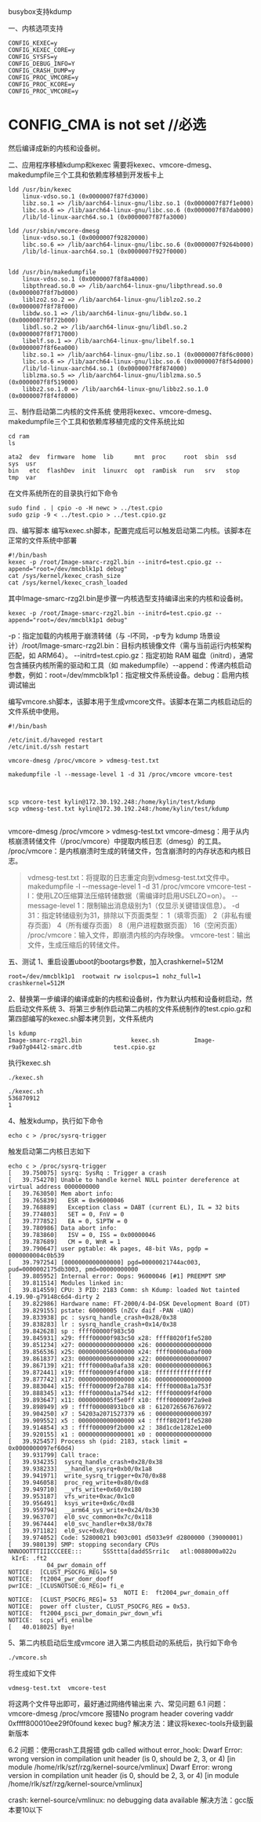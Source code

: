 busybox支持kdump

一、内核选项支持

```
CONFIG_KEXEC=y
CONFIG_KEXEC_CORE=y
CONFIG_SYSFS=y
CONFIG_DEBUG_INFO=Y
CONFIG_CRASH_DUMP=y
CONFIG_PROC_VMCORE=y
CONFIG_PROC_KCORE=y
CONFIG_PROC_VMCORE=y
```


# CONFIG_CMA is not set  //必选
然后编译成新的内核和设备树。

二、应用程序移植kdump和kexec
需要将kexec、vmcore-dmesg、makedumpfile三个工具和依赖库移植到开发板卡上

```
ldd /usr/bin/kexec
    linux-vdso.so.1 (0x0000007f87fd3000)
    libz.so.1 => /lib/aarch64-linux-gnu/libz.so.1 (0x0000007f87f1e000)
    libc.so.6 => /lib/aarch64-linux-gnu/libc.so.6 (0x0000007f87dab000)
    /lib/ld-linux-aarch64.so.1 (0x0000007f87fa3000)

ldd /usr/sbin/vmcore-dmesg 
    linux-vdso.so.1 (0x0000007f92820000)
    libc.so.6 => /lib/aarch64-linux-gnu/libc.so.6 (0x0000007f9264b000)
    /lib/ld-linux-aarch64.so.1 (0x0000007f927f0000)
    
    
ldd /usr/bin/makedumpfile
    linux-vdso.so.1 (0x0000007f8f8a4000)
    libpthread.so.0 => /lib/aarch64-linux-gnu/libpthread.so.0 (0x0000007f8f7bd000)
    liblzo2.so.2 => /lib/aarch64-linux-gnu/liblzo2.so.2 (0x0000007f8f78f000)
    libdw.so.1 => /lib/aarch64-linux-gnu/libdw.so.1 (0x0000007f8f72b000)
    libdl.so.2 => /lib/aarch64-linux-gnu/libdl.so.2 (0x0000007f8f717000)
    libelf.so.1 => /lib/aarch64-linux-gnu/libelf.so.1 (0x0000007f8f6ea000)
    libz.so.1 => /lib/aarch64-linux-gnu/libz.so.1 (0x0000007f8f6c0000)
    libc.so.6 => /lib/aarch64-linux-gnu/libc.so.6 (0x0000007f8f54d000)
    /lib/ld-linux-aarch64.so.1 (0x0000007f8f874000)
    liblzma.so.5 => /lib/aarch64-linux-gnu/liblzma.so.5 (0x0000007f8f519000)
    libbz2.so.1.0 => /lib/aarch64-linux-gnu/libbz2.so.1.0 (0x0000007f8f4f8000)
```

三、制作启动第二内核的文件系统
使用将kexec、vmcore-dmesg、makedumpfile三个工具和依赖库移植完成的文件系统比如

```
cd ram
ls

ata2  dev  firmware  home  lib      mnt  proc     root  sbin  ssd   sys  usr
bin   etc  flashDev  init  linuxrc  opt  ramDisk  run   srv   stop  tmp  var
```

在文件系统所在的目录执行如下命令

```
sudo find . | cpio -o -H newc > ../test.cpio
sudo gzip -9 < ../test.cpio > ../test.cpio.gz
```

四、编写脚本
编写kexec.sh脚本，配置完成后可以触发启动第二内核。该脚本在正常的文件系统中部署

```
#!/bin/bash
kexec -p /root/Image-smarc-rzg2l.bin --initrd=test.cpio.gz --append="root=/dev/mmcblk1p1 debug"
cat /sys/kernel/kexec_crash_size
cat /sys/kernel/kexec_crash_loaded
```

其中Image-smarc-rzg2l.bin是步骤一内核选型支持编译出来的内核和设备树。

```
kexec -p /root/Image-smarc-rzg2l.bin --initrd=test.cpio.gz --append="root=/dev/mmcblk1p1 debug"
```

-p​​：指定加载的内核用于崩溃转储（与 -l不同，-p专为 kdump 场景设计）/root/Image-smarc-rzg2l.bin​​：目标内核镜像文件（需与当前运行内核架构匹配，如 ARM64）。
​--initrd=test.cpio.gz​​：指定初始 RAM 磁盘（initrd），通常包含捕获内核所需的驱动和工具（如 makedumpfile）
​--append​​：传递内核启动参数，例如：root=/dev/mmcblk1p1：指定根文件系统设备。debug：启用内核调试输出

编写vmcore.sh脚本，该脚本用于生成vmcore文件。该脚本在第二内核启动后的文件系统中使用。

```
#!/bin/bash

/etc/init.d/haveged restart
/etc/init.d/ssh restart

vmcore-dmesg /proc/vmcore > vdmesg-test.txt

makedumpfile -l --message-level 1 -d 31 /proc/vmcore vmcore-test



scp vmcore-test kylin@172.30.192.248:/home/kylin/test/kdump
scp vdmesg-test.txt kylin@172.30.192.248:/home/kylin/test/kdump
​
```

vmcore-dmesg /proc/vmcore > vdmesg-test.txt
vmcore-dmesg：用于从内核崩溃转储文件（/proc/vmcore）中提取内核日志（dmesg）的工具。
/proc/vmcore：是内核崩溃时生成的转储文件，包含崩溃时的内存状态和内核日志。

> vdmesg-test.txt：将提取的日志重定向到vdmesg-test.txt文件中。
​
makedumpfile -l --message-level 1 -d 31 /proc/vmcore vmcore-test
-l：使用LZO压缩算法压缩转储数据（需编译时启用USELZO=on）。
--message-level 1：限制输出消息级别为1（仅显示关键错误信息）。
-d 31：指定转储级别为31，排除以下页面类型：
        1（填零页面）
        2（非私有缓存页面）
        4（所有缓存页面）
        8（用户进程数据页面）
        16（空闲页面）
/proc/vmcore：输入文件，即崩溃内核的内存映像。
vmcore-test：输出文件，生成压缩后的转储文件。

五、测试
1、重启设置uboot的bootargs参数，加入crashkernel=512M

```
root=/dev/mmcblk1p1  rootwait rw isolcpus=1 nohz_full=1 crashkernel=512M
```

2、替换第一步编译的编译成新的内核和设备树，作为默认内核和设备树启动，然后启动文件系统
3、将第三步制作启动第二内核的文件系统制作的test.cpio.gz和第四部编写的kexec.sh脚本拷贝到，文件系统内

```
ls kdump
Image-smarc-rzg2l.bin              kexec.sh          Image-r9a07g044l2-smarc.dtb         test.cpio.gz
```

执行kexec.sh

```
./kexec.sh

./kexec.sh 
536870912
1
```

4、触发kdump，执行如下命令

```
echo c > /proc/sysrq-trigger
```

触发启动第二内核日志如下

```
echo c > /proc/sysrq-trigger                                     
[   39.750075] sysrq: SysRq : Trigger a crash                                                
[   39.754270] Unable to handle kernel NULL pointer dereference at virtual address 0000000000
[   39.763050] Mem abort info:                                                               
[   39.765839]   ESR = 0x96000046                                                            
[   39.768889]   Exception class = DABT (current EL), IL = 32 bits                           
[   39.774803]   SET = 0, FnV = 0                                                            
[   39.777852]   EA = 0, S1PTW = 0                                                           
[   39.780986] Data abort info:                                                              
[   39.783860]   ISV = 0, ISS = 0x00000046                                                   
[   39.787689]   CM = 0, WnR = 1                                                             
[   39.790647] user pgtable: 4k pages, 48-bit VAs, pgdp = 0000000004c0b539                   
[   39.797254] [0000000000000000] pgd=00000021744ac003, pud=0000002175db3003, pmd=00000000000
[   39.805952] Internal error: Oops: 96000046 [#1] PREEMPT SMP                               
[   39.811514] Modules linked in:                                                            
[   39.814559] CPU: 3 PID: 2183 Comm: sh Kdump: loaded Not tainted 4.19.90-g79148c6d4-dirty 2
[   39.822986] Hardware name: FT-2000/4-D4-DSK Development Board (DT)                        
[   39.829155] pstate: 60000005 (nZCv daif -PAN -UAO)                                        
[   39.833938] pc : sysrq_handle_crash+0x28/0x38                                             
[   39.838283] lr : sysrq_handle_crash+0x14/0x38                                             
[   39.842628] sp : ffff00000f983c50                                                         
[   39.845931] x29: ffff00000f983c50 x28: ffff8020f1fe5280                                   
[   39.851234] x27: 0000000000000000 x26: 0000000000000000                                   
[   39.856536] x25: 0000000056000000 x24: ffff00000a0af000                                   
[   39.861837] x23: 0000000000000000 x22: 0000000000000007                                   
[   39.867139] x21: ffff00000a0afa38 x20: 0000000000000063                                   
[   39.872441] x19: ffff000009f4f000 x18: ffffffffffffffff                                   
[   39.877742] x17: 0000000000000000 x16: 0000000000000000                                   
[   39.883044] x15: ffff000009f2a788 x14: ffff00008a1a753f                                   
[   39.888345] x13: ffff00000a1a754d x12: ffff000009f4f000                                   
[   39.893647] x11: 0000000005f5e0ff x10: ffff000009f2a9e8                                   
[   39.898949] x9 : ffff000008931bc0 x8 : 6120726567676972                                   
[   39.904250] x7 : 54203a2071527379 x6 : 0000000000000397                                   
[   39.909552] x5 : 0000000000000000 x4 : ffff8020f1fe5280                                   
[   39.914854] x3 : ffff000009f2b000 x2 : 38d1cde1282e1e00                                   
[   39.920155] x1 : 0000000000000001 x0 : 0000000000000000                                   
[   39.925457] Process sh (pid: 2183, stack limit = 0x0000000097ef60d4)                      
[   39.931799] Call trace:                                                                   
[   39.934235]  sysrq_handle_crash+0x28/0x38                                                 
[   39.938233]  __handle_sysrq+0xb0/0x1a8                                                    
[   39.941971]  write_sysrq_trigger+0x70/0x88                                                
[   39.946058]  proc_reg_write+0x80/0xd8                                                     
[   39.949710]  __vfs_write+0x60/0x180                                                       
[   39.953187]  vfs_write+0xac/0x1c0                                                         
[   39.956491]  ksys_write+0x6c/0xd8                                                         
[   39.959794]  __arm64_sys_write+0x24/0x30                                                  
[   39.963707]  el0_svc_common+0x7c/0x118                                                    
[   39.967444]  el0_svc_handler+0x38/0x78                                                    
[   39.971182]  el0_svc+0x8/0xc                                                              
[   39.974052] Code: 52800021 b903c001 d5033e9f d2800000 (39000001)                          
[   39.980139] SMP: stopping secondary CPUs                                                  
NNNOOOTTTIIICCCEEE:::      SSSttta[daddSSrri1c   atl:0088000a022u                            
 kIrE: .ft2                                                                                  
           04_pwr_domain_off                                                                 
NOTICE:  [CLUST_PSOCFG_REG]= 50                                                              
NOTICE:  ft2004_pwr_domr_dooff                                                               
pwrICE: _[CLUSNOTSOE:G_REG]= fi_e                                                            
                                 NOTI E:  ft2004_pwr_domain_off                              
NOTICE:  [CLUST_PSOCFG_REG]= 53                                                              
NOTICE:  power off cluster, CLUST_PSOCFG_REG = 0x53.                                         
NOTICE:  ft2004_psci_pwr_domain_pwr_down_wfi                                                 
NOTICE:  scpi_wfi_enalbe                                                                     
[   40.018025] Bye! 
```

5、第二内核启动后生成vmcore
进入第二内核启动的系统后，执行如下命令

```
./vmcore.sh
```

将生成如下文件

```
vdmesg-test.txt  vmcore-test
```

将这两个文件导出即可，最好通过网络传输出来
六、常见问题
6.1 问题：vmcore-dmesg /proc/vmcore 报错No program header covering vaddr 0xffff800010ee29f0found kexec bug?
解决方法：建议将kexec-tools升级到最新版本

6.2 问题：使用crash工具报错
gdb called without error_hook: Dwarf Error: wrong version in compilation unit header (is 0, should be 2, 3, or 4) [in module /home/rlk/szf/rzg/kernel-source/vmlinux]
Dwarf Error: wrong version in compilation unit header (is 0, should be 2, 3, or 4) [in module /home/rlk/szf/rzg/kernel-source/vmlinux]

crash: kernel-source/vmlinux: no debugging data available
解决方法：gcc版本要10以下
